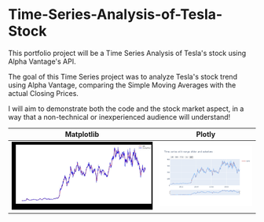 # Time-Series-Analysis-of-Tesla-Stock
This portfolio project will be a Time Series Analysis of Tesla's stock using Alpha Vantage's API.


The goal of this Time Series project was to analyze Tesla's stock trend using Alpha Vantage, comparing the Simple Moving Averages with the actual Closing Prices. 

I will aim to demonstrate both the code and the stock market aspect, in a way that a non-technical or inexperienced audience will understand! 

| Matplotlib             |  Plotly |
:-------------------------:|:-------------------------:
![](https://github.com/aladin94/Time-Series-Analysis-of-Tesla-Stock/blob/master/Time%20Series%20MATplotlib.jpg)  |  ![](https://github.com/aladin94/Time-Series-Analysis-of-Tesla-Stock/blob/master/newplot%20(1).png)


